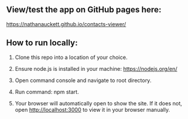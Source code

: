 ## View/test the app on GitHub pages here:
https://nathanauckett.github.io/contacts-viewer/

## How to run locally:
1. Clone this repo into a location of your choice.

2. Ensure node.js is installed in your machine: https://nodejs.org/en/

3. Open command console and navigate to root directory.

4. Run command: npm start.

5. Your browser will automatically open to show the site. If it does not, open [http://localhost:3000](http://localhost:3000) to view it in your browser manually.
